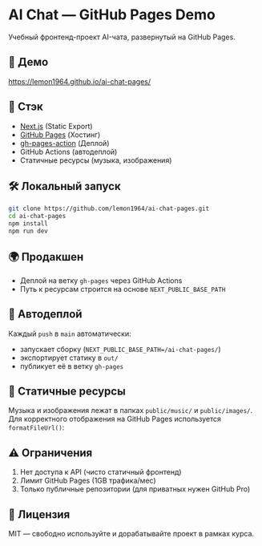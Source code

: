 # AI Chat — GitHub Pages Demo

Учебный фронтенд-проект AI-чата, развернутый на GitHub Pages.

## 🔗 Демо

https://lemon1964.github.io/ai-chat-pages/

## 🧱 Стэк

- [Next.js](https://nextjs.org/) (Static Export)  
- [GitHub Pages](https://pages.github.com/) (Хостинг)  
- [gh-pages-action](https://github.com/peaceiris/actions-gh-pages) (Деплой)
- GitHub Actions (автодеплой)
- Статичные ресурсы (музыка, изображения)

## 🛠 Локальный запуск

```bash
git clone https://github.com/lemon1964/ai-chat-pages.git
cd ai-chat-pages
npm install
npm run dev
```

## 🌍 Продакшен

- Деплой на ветку `gh-pages` через GitHub Actions
- Путь к ресурсам строится на основе `NEXT_PUBLIC_BASE_PATH`

## 🔄 Автодеплой

Каждый `push` в `main` автоматически:

- запускает сборку (`NEXT_PUBLIC_BASE_PATH=/ai-chat-pages/`)
- экспортирует статику в `out/`
- публикует её в ветку `gh-pages`

## 📁 Статичные ресурсы

Музыка и изображения лежат в папках `public/music/` и `public/images/`.  
Для корректного отображения на GitHub Pages используется `formatFileUrl()`:

## ⚠️ Ограничения
1. Нет доступа к API (чисто статичный фронтенд)
2. Лимит GitHub Pages (1GB трафика/мес)
3. Только публичные репозитории (для приватных нужен GitHub Pro)

## 📄 Лицензия

MIT — свободно используйте и дорабатывайте проект в рамках курса.